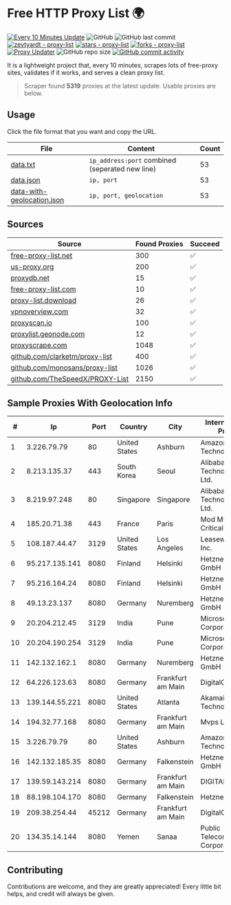 
# Free HTTP Proxy List 🌍

[![Every 10 Minutes Update](https://github.com/mertguvencli/http-proxy-list/actions/workflows/main.yml/badge.svg?branch=main)](https://github.com/mertguvencli/http-proxy-list/actions/workflows/main.yml)
![GitHub](https://img.shields.io/github/license/mertguvencli/http-proxy-list)
![GitHub last commit](https://img.shields.io/github/last-commit/mertguvencli/http-proxy-list)
[![zevtyardt - proxy-list](https://img.shields.io/static/v1?label=zevtyardt&message=proxy-list&color=blue&logo=github)](https://github.com/zevtyardt/proxy-list "Go to GitHub repo")
[![stars - proxy-list](https://img.shields.io/github/stars/zevtyardt/proxy-list?style=social)](https://github.com/zevtyardt/proxy-list)
[![forks - proxy-list](https://img.shields.io/github/forks/zevtyardt/proxy-list?style=social)](https://github.com/zevtyardt/proxy-list)
[![Proxy Updater](https://github.com/zevtyardt/proxy-list/workflows/Proxy%20Updater/badge.svg)](https://github.com/zevtyardt/proxy-list/actions?query=workflow:"Proxy+Updater")
![GitHub repo size](https://img.shields.io/github/repo-size/zevtyardt/proxy-list)
[![GitHub commit activity](https://img.shields.io/github/commit-activity/m/zevtyardt/proxy-list?logo=commits)](https://github.com/zevtyardt/proxy-list/commits/main)

It is a lightweight project that, every 10 minutes, scrapes lots of free-proxy sites, validates if it works, and serves a clean proxy list.

> Scraper found **5319** proxies at the latest update. Usable proxies are below.

## Usage

Click the file format that you want and copy the URL.

|File|Content|Count|
|----|-------|-----|
|[data.txt](https://raw.githubusercontent.com/mertguvencli/http-proxy-list/main/proxy-list/data.txt)|`ip_address:port` combined (seperated new line)|53|
|[data.json](https://raw.githubusercontent.com/mertguvencli/http-proxy-list/main/proxy-list/data.json)|`ip, port`|53|
|[data-with-geolocation.json](https://raw.githubusercontent.com/mertguvencli/http-proxy-list/main/proxy-list/data-with-geolocation.json)|`ip, port, geolocation`|53|

## Sources

|Source|Found Proxies|Succeed|
|------|-------------|-------|
|[free-proxy-list.net](https://free-proxy-list.net)|300|✅|
|[us-proxy.org](https://www.us-proxy.org)|200|✅|
|[proxydb.net](http://proxydb.net)|15|✅|
|[free-proxy-list.com](https://free-proxy-list.com/?page=&port=&type%5B%5D=http&type%5B%5D=https&up_time=0&search=Search)|10|✅|
|[proxy-list.download](https://www.proxy-list.download/HTTP)|26|✅|
|[vpnoverview.com](https://vpnoverview.com/privacy/anonymous-browsing/free-proxy-servers)|32|✅|
|[proxyscan.io](https://www.proxyscan.io)|100|✅|
|[proxylist.geonode.com](https://proxylist.geonode.com/api/proxy-list?limit=300&page=1&sort_by=lastChecked&sort_type=desc&protocols=http,https)|12|✅|
|[proxyscrape.com](https://api.proxyscrape.com/v2/?request=displayproxies&protocol=http&timeout=10000&country=all&ssl=all&anonymity=all)|1048|✅|
|[github.com/clarketm/proxy-list](https://raw.githubusercontent.com/clarketm/proxy-list/master/proxy-list-raw.txt)|400|✅|
|[github.com/monosans/proxy-list](https://raw.githubusercontent.com/monosans/proxy-list/main/proxies/http.txt)|1026|✅|
|[github.com/TheSpeedX/PROXY-List](https://raw.githubusercontent.com/TheSpeedX/PROXY-List/master/http.txt)|2150|✅|


## Sample Proxies With Geolocation Info

|#|Ip|Port|Country|City|Internet Service Provider|
|-|--|----|-------|----|-------------------------|
|1|3.226.79.79|80|United States|Ashburn|Amazon Technologies Inc.|
|2|8.213.135.37|443|South Korea|Seoul|Alibaba (US) Technology Co., Ltd.|
|3|8.219.97.248|80|Singapore|Singapore|Alibaba (US) Technology Co., Ltd.|
|4|185.20.71.38|443|France|Paris|Mod Mission Critical LLC|
|5|108.187.44.47|3129|United States|Los Angeles|Leaseweb USA, Inc.|
|6|95.217.135.141|8080|Finland|Helsinki|Hetzner Online GmbH|
|7|95.216.164.24|8080|Finland|Helsinki|Hetzner Online GmbH|
|8|49.13.23.137|8080|Germany|Nuremberg|Hetzner Online GmbH|
|9|20.204.212.45|3129|India|Pune|Microsoft Corporation|
|10|20.204.190.254|3129|India|Pune|Microsoft Corporation|
|11|142.132.162.1|8080|Germany|Nuremberg|Hetzner Online GmbH|
|12|64.226.123.63|8080|Germany|Frankfurt am Main|DigitalOcean, LLC|
|13|139.144.55.221|8080|United States|Atlanta|Akamai Technologies, Inc.|
|14|194.32.77.168|8080|Germany|Frankfurt am Main|Mvps LTD|
|15|3.226.79.79|80|United States|Ashburn|Amazon Technologies Inc.|
|16|142.132.185.35|8080|Germany|Falkenstein|Hetzner Online GmbH|
|17|139.59.143.214|8080|Germany|Frankfurt am Main|DIGITALOCEAN|
|18|88.198.104.170|8080|Germany|Falkenstein|Hetzner|
|19|209.38.254.44|45212|Germany|Frankfurt am Main|DigitalOcean, LLC|
|20|134.35.14.144|8080|Yemen|Sanaa|Public Telecommunication Corporation|



## Contributing

Contributions are welcome, and they are greatly appreciated! Every
little bit helps, and credit will always be given.

